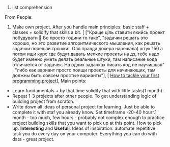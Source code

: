  1) list comprehension






From People:
1) Make own project. After you handle main principles: basic staff + classes + solidify that skills a bit. [ ["Краще ціль ставити якийсь проект побудувати 🙂 Бо просто години то таке", 
"задачки решать это хорошо, но это развитие алгоритмического мышления, как решать задачки порешай трошки.. Оля правда дохера нарешала) штук 150 а потом ищи курс где будут давать мелкие проекты на дз, тебе надо будет именно уметь делать реальные штуки, там написание кода отличается от задачек. На одних задачках писать код не научишься" , "либо как вариант просто поищи проекты для начинающих, там должны быть совсем простые варианты"], [ [How to tackle your first programming project](https://www.youtube.com/watch?v=h2jLEtVVlP0)], Main points:
- Learn fundamentals + by that time solidify that with little tasks(1 month).
- Repeat 1-3 projects after other people. To get understanding logic of building project from scratch.      
- Write down all ideas of personal project for learning. Just be able to complete it with staf you already know. Set timeframe -20-40 hourr.1  month - too much, few hours - probably not complex enough to practice project building skills that you want to pick up at this point. How to pick up: **Interesting**  and **Usefull**. Ideas of inspiration: automate repetitive task you do every day on your computer. Everything you can do with data - great project. 
                                                                                
                                                                                                            
                                                                                                              
                                                                                                        
